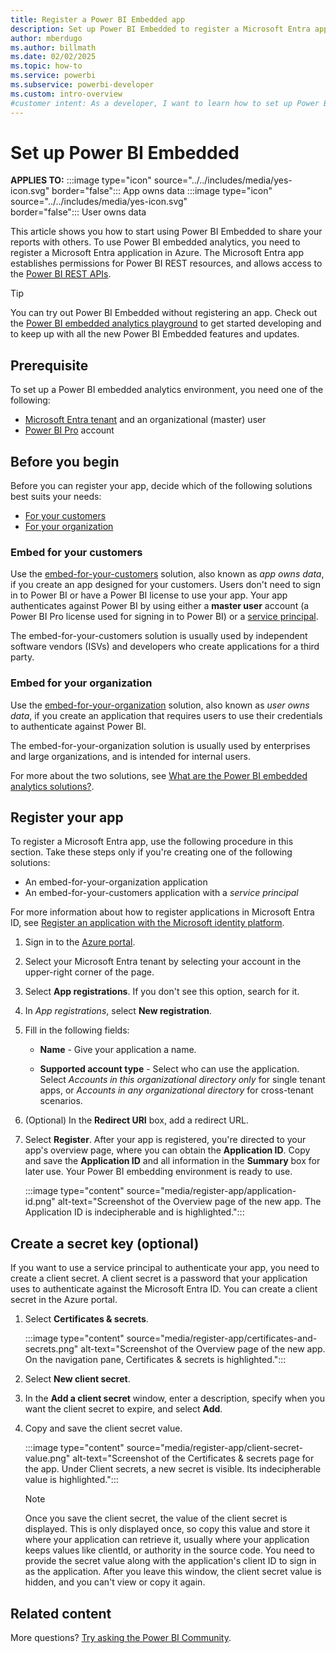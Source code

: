 ```yaml
---
title: Register a Power BI Embedded app
description: Set up Power BI Embedded to register a Microsoft Entra app, create a workspace, import content, grant permissions.
author: mberdugo
ms.author: billmath
ms.date: 02/02/2025
ms.topic: how-to
ms.service: powerbi
ms.subservice: powerbi-developer
ms.custom: intro-overview
#customer intent: As a developer, I want to learn how to set up Power BI Embedded so that I can share my reports with others.
---
```


# Set up Power BI Embedded

**APPLIES TO:** :::image type="icon" source="../../includes/media/yes-icon.svg" border="false":::&nbsp;App&nbsp;owns&nbsp;data :::image type="icon" source="../../includes/media/yes-icon.svg" border="false":::&nbsp;User&nbsp;owns&nbsp;data

This article shows you how to start using Power BI Embedded to share your reports with others. To use Power BI embedded analytics, you need to register a Microsoft Entra application in Azure. The Microsoft Entra app establishes permissions for Power BI REST resources, and allows access to the [Power BI REST APIs](/rest/api/power-bi/).

> [!TIP]
> You can try out Power BI Embedded without registering an app. Check out the [Power BI embedded analytics playground](./power-bi-playground.md) to get started developing and to keep up with all the new Power BI Embedded features and updates.

## Prerequisite

To set up a Power BI embedded analytics environment, you need one of the following:

* [Microsoft Entra tenant](./create-an-azure-active-directory-tenant.md) and an organizational (master) user
* [Power BI Pro](https://powerbi.microsoft.com/power-bi-pro/) account

## Before you begin

Before you can register your app, decide which of the following solutions best suits your needs:

* [For your customers](#embed-for-your-customers)
* [For your organization](#embed-for-your-organization)

### Embed for your customers

Use the [embed-for-your-customers](embed-sample-for-customers.md) solution, also known as *app owns data*, if you create an app designed for your customers. Users don't need to sign in to Power BI or have a Power BI license to use your app. Your app authenticates against Power BI by using either a **master user** account (a Power BI Pro license used for signing in to Power BI) or a [service principal](embed-service-principal.md).

The embed-for-your-customers solution is usually used by independent software vendors (ISVs) and developers who create applications for a third party.

### Embed for your organization

Use the [embed-for-your-organization](embed-sample-for-your-organization.md) solution, also known as *user owns data*, if you create an application that requires users to use their credentials to authenticate against Power BI.

The embed-for-your-organization solution is usually used by enterprises and large organizations, and is intended for internal users.

For more about the two solutions, see [What are the Power BI embedded analytics solutions?](embedded-analytics-power-bi.md#what-are-the-power-bi-embedded-analytics-solutions).

## Register your app

To register a Microsoft Entra app, use the following procedure in this section. Take these steps only if you're creating one of the following solutions:

* An embed-for-your-organization application
* An embed-for-your-customers application with a *service principal*

For more information about how to register applications in Microsoft Entra ID, see [Register an application with the Microsoft identity platform](/azure/active-directory/develop/quickstart-register-app).

1. Sign in to the [Azure portal](https://portal.azure.com).

1. Select your Microsoft Entra tenant by selecting your account in the upper-right corner of the page.

1. Select **App registrations**. If you don't see this option, search for it.

1. In *App registrations*, select **New registration**.

1. Fill in the following fields:

   * **Name** - Give your application a name.

   * **Supported account type** - Select who can use the application. Select *Accounts in this organizational directory only* for single tenant apps, or *Accounts in any organizational directory* for cross-tenant scenarios.

1. (Optional) In the **Redirect URI** box, add a redirect URL.

1. Select **Register**. After your app is registered, you're directed to your app's overview page, where you can obtain the **Application ID**. Copy and save the **Application ID** and all information in the **Summary** box for later use. Your Power BI embedding environment is ready to use.

   :::image type="content" source="media/register-app/application-id.png" alt-text="Screenshot of the Overview page of the new app. The Application ID is indecipherable and is highlighted.":::

## Create a secret key (optional)

If you want to use a service principal to authenticate your app, you need to create a client secret. A client secret is a password that your application uses to authenticate against the Microsoft Entra ID. You can create a client secret in the Azure portal.

1. Select **Certificates & secrets**.

   :::image type="content" source="media/register-app/certificates-and-secrets.png" alt-text="Screenshot of the Overview page of the new app. On the navigation pane, Certificates & secrets is highlighted.":::

1. Select **New client secret**.

1. In the **Add a client secret** window, enter a description, specify when you want the client secret to expire, and select **Add**.

1. Copy and save the client secret value.

   :::image type="content" source="media/register-app/client-secret-value.png" alt-text="Screenshot of the Certificates & secrets page for the app. Under Client secrets, a new secret is visible. Its indecipherable value is highlighted.":::

   > [!NOTE]
   > Once you save the client secret, the value of the client secret is displayed. This is only displayed once, so copy this value and store it where your application can retrieve it, usually where your application keeps values like clientId, or authority in the source code. You need to provide the secret value along with the application's client ID to sign in as the application. After you leave this window, the client secret value is hidden, and you can't view or copy it again.

## Related content

More questions? [Try asking the Power BI Community](https://community.powerbi.com/).
